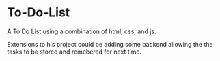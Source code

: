 # To-Do-List

A To Do List using a combination of html, css, and js. 

Extensions to his project could be adding some backend allowing the the tasks to be stored and remebered for next time. 
